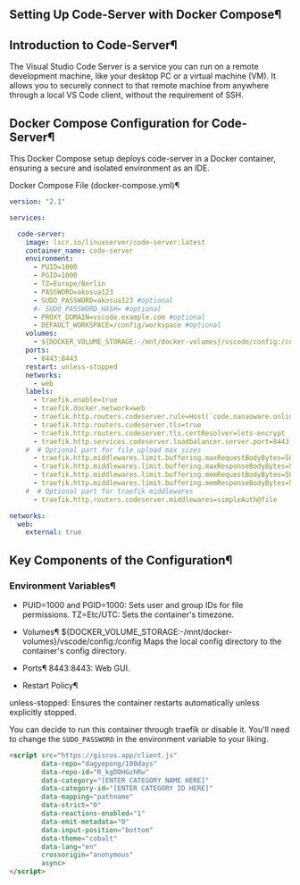 ## Setting Up Code-Server with Docker Compose¶

## Introduction to Code-Server¶

The Visual Studio Code Server is a service you can run on a remote development machine, like your desktop PC or a virtual machine (VM). It allows you to securely connect to that remote machine from anywhere through a local VS Code client, without the requirement of SSH.

## Docker Compose Configuration for Code-Server¶

This Docker Compose setup deploys code-server in a Docker container, ensuring a secure and isolated environment as an IDE.

Docker Compose File (docker-compose.yml)¶
```yaml
version: "2.1"

services:

  code-server:
    image: lscr.io/linuxserver/code-server:latest
    container_name: code-server
    environment:
      - PUID=1000
      - PGID=1000
      - TZ=Europe/Berlin
      - PASSWORD=akosua123
      - SUDO_PASSWORD=akosua123 #optional
      #- SUDO_PASSWORD_HASH= #optional
      - PROXY_DOMAIN=vscode.example.com #optional
      - DEFAULT_WORKSPACE=/config/workspace #optional
    volumes:
      - ${DOCKER_VOLUME_STORAGE:-/mnt/docker-volumes}/vscode/config:/config
    ports:
      - 8443:8443
    restart: unless-stopped
    networks:
      - web
    labels:
      - traefik.enable=true
      - traefik.docker.network=web
      - traefik.http.routers.codeserver.rule=Host(`code.nanaoware.online`)
      - traefik.http.routers.codeserver.tls=true
      - traefik.http.routers.codeserver.tls.certResolver=lets-encrypt
      - traefik.http.services.codeserver.loadbalancer.server.port=8443
    #  # Optional part for file upload max sizes
      - traefik.http.middlewares.limit.buffering.maxRequestBodyBytes=50000000
      - traefik.http.middlewares.limit.buffering.maxResponseBodyBytes=50000000
      - traefik.http.middlewares.limit.buffering.memRequestBodyBytes=50000000
      - traefik.http.middlewares.limit.buffering.memResponseBodyBytes=50000000
    #  # Optional part for traefik middlewares
      - traefik.http.routers.codeserver.middlewares=simpleAuth@file

networks:
  web:
    external: true
```


## Key Components of the Configuration¶

### Environment Variables¶

* PUID=1000 and PGID=1000: Sets user and group IDs for file permissions.
TZ=Etc/UTC: Sets the container's timezone.

* Volumes¶
${DOCKER_VOLUME_STORAGE:-/mnt/docker-volumes}/vscode/config:/config Maps the local config directory to the container's config directory.

* Ports¶
8443:8443: Web GUI.
  

* Restart Policy¶

unless-stopped: Ensures the container restarts automatically unless explicitly stopped. 

You can decide to run this container through traefik or disable it. You'll need to change the ```SUDO_PASSWORD``` in the environment variable to your liking.


```html
<script src="https://giscus.app/client.js"
        data-repo="dagyepong/100days"
        data-repo-id="R_kgDOHGzhRw"
        data-category="[ENTER CATEGORY NAME HERE]"
        data-category-id="[ENTER CATEGORY ID HERE]"
        data-mapping="pathname"
        data-strict="0"
        data-reactions-enabled="1"
        data-emit-metadata="0"
        data-input-position="bottom"
        data-theme="cobalt"
        data-lang="en"
        crossorigin="anonymous"
        async>
</script>
```
